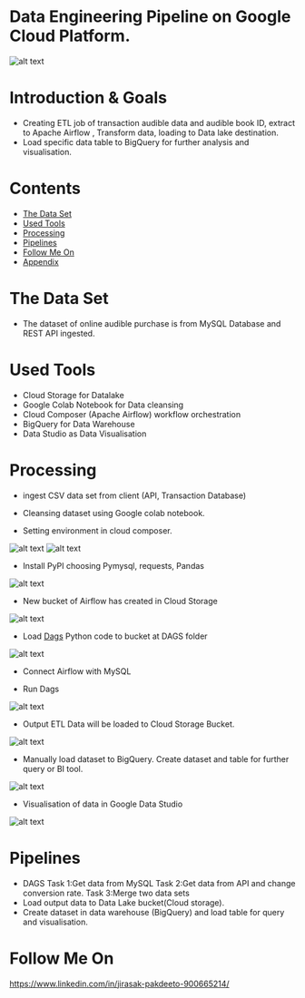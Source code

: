 
# Data Engineering Pipeline on Google Cloud Platform. 

![alt text](https://github.com/Jira-saki/ETL-Pipeline-GCP/blob/main/image/GCP_ETL.png)

# Introduction & Goals
- Creating ETL job of transaction audible data and audible book ID, extract to Apache Airflow , Transform data, loading to Data lake destination.
- Load specific data table to BigQuery for further analysis and visualisation. 


# Contents

- [The Data Set](#the-data-set)
- [Used Tools](#used-tools)
- [Processing](#processing)
- [Pipelines](#pipelines)
- [Follow Me On](#follow-me-on)
- [Appendix](#appendix)


# The Data Set
- The dataset of online audible purchase is from MySQL Database and REST API ingested. 


# Used Tools
- Cloud Storage for Datalake
- Google Colab Notebook for Data cleansing
- Cloud Composer (Apache Airflow) workflow orchestration
- BigQuery for Data Warehouse
- Data Studio as Data Visualisation



# Processing
- ingest CSV data set from client (API, Transaction Database)
- Cleansing dataset using Google colab notebook. 

- Setting environment in cloud composer.

![alt text](https://github.com/Jira-saki/ETL-Pipeline-GCP/blob/main/image/set-env-01.png)
![alt text](https://github.com/Jira-saki/ETL-Pipeline-GCP/blob/main/image/set-env-02.png)






- Install PyPI choosing Pymysql, requests, Pandas


![alt text](https://github.com/Jira-saki/ETL-Pipeline-GCP/blob/main/image/install_PyPI.png)


- New bucket of Airflow has created in Cloud Storage

![alt text](https://github.com/Jira-saki/ETL-Pipeline-GCP/blob/main/image/bucket-from-airflow.png) 



- Load [Dags](https://github.com/Jira-saki/ETL-Pipeline-GCP/blob/main/dag_code) Python code to bucket at DAGS folder 

![alt text](https://github.com/Jira-saki/ETL-Pipeline-GCP/blob/main/image/load-dags-to-gcs.png)




- Connect Airflow with MySQL

- Run Dags

![alt text](https://github.com/Jira-saki/ETL-Pipeline-GCP/blob/main/image/final_dags.png)



- Output ETL Data will be loaded to Cloud Storage Bucket. 


![alt text](https://github.com/Jira-saki/ETL-Pipeline-GCP/blob/main/image/output-bucket.png)



- Manually load dataset to BigQuery. Create dataset and table for further query or BI tool. 


![alt text](https://github.com/Jira-saki/ETL-Pipeline-GCP/blob/main/image/load-table-from-bucket.png)


- Visualisation of data in Google Data Studio 


![alt text](https://github.com/Jira-saki/ETL-Pipeline-GCP/blob/main/image/dashboard.png)


# Pipelines
- DAGS
  Task 1:Get data from MySQL
  Task 2:Get data from API and change conversion rate.
  Task 3:Merge two data sets
- Load output data to Data Lake bucket(Cloud storage).
- Create dataset in data warehouse (BigQuery) and load table for query and visualisation.




# Follow Me On
https://www.linkedin.com/in/jirasak-pakdeeto-900665214/

